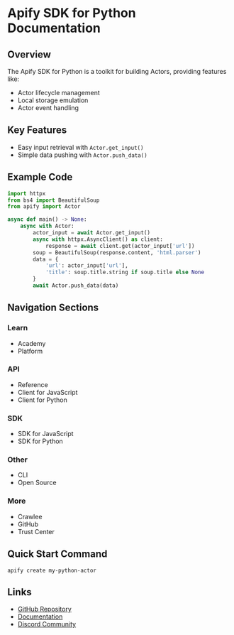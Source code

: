 # Apify SDK for Python Documentation

## Overview
The Apify SDK for Python is a toolkit for building Actors, providing features like:
- Actor lifecycle management
- Local storage emulation
- Actor event handling

## Key Features
- Easy input retrieval with `Actor.get_input()`
- Simple data pushing with `Actor.push_data()`

## Example Code
```python
import httpx
from bs4 import BeautifulSoup
from apify import Actor

async def main() -> None:
    async with Actor:
        actor_input = await Actor.get_input()
        async with httpx.AsyncClient() as client:
            response = await client.get(actor_input['url'])
        soup = BeautifulSoup(response.content, 'html.parser')
        data = {
            'url': actor_input['url'], 
            'title': soup.title.string if soup.title else None
        }
        await Actor.push_data(data)
```

## Navigation Sections
### Learn
- Academy
- Platform

### API
- Reference
- Client for JavaScript
- Client for Python

### SDK
- SDK for JavaScript
- SDK for Python

### Other
- CLI
- Open Source

### More
- Crawlee
- GitHub
- Trust Center

## Quick Start Command
```
apify create my-python-actor
```

## Links
- [GitHub Repository](https://github.com/apify/apify-sdk-python)
- [Documentation](https://docs.apify.com/sdk/python/)
- [Discord Community](https://discord.com/invite/jyEM2PRvMU)